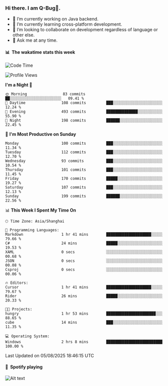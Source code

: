 ### Hi there. I am Q-Bug🐞.

- 🔭 I’m currently working on Java backend.
- 🌱 I’m currently learning cross-platform development.
- 👯 I’m looking to collaborate on development regardless of language or other else.
- 💬 Ask me at any time.

#### 📊 &nbsp;**The wakatime stats this week**  
<!--START_SECTION:waka-->
![Code Time](http://img.shields.io/badge/Code%20Time-333%20hrs%2049%20mins-blue)

![Profile Views](http://img.shields.io/badge/Profile%20Views-0-blue)

**I'm a Night 🦉** 

```text
🌞 Morning                83 commits          ██░░░░░░░░░░░░░░░░░░░░░░░   09.41 % 
🌆 Daytime                108 commits         ███░░░░░░░░░░░░░░░░░░░░░░   12.24 % 
🌃 Evening                493 commits         ██████████████░░░░░░░░░░░   55.90 % 
🌙 Night                  198 commits         ██████░░░░░░░░░░░░░░░░░░░   22.45 % 
```
📅 **I'm Most Productive on Sunday** 

```text
Monday                   100 commits         ███░░░░░░░░░░░░░░░░░░░░░░   11.34 % 
Tuesday                  112 commits         ███░░░░░░░░░░░░░░░░░░░░░░   12.70 % 
Wednesday                93 commits          ███░░░░░░░░░░░░░░░░░░░░░░   10.54 % 
Thursday                 101 commits         ███░░░░░░░░░░░░░░░░░░░░░░   11.45 % 
Friday                   170 commits         █████░░░░░░░░░░░░░░░░░░░░   19.27 % 
Saturday                 107 commits         ███░░░░░░░░░░░░░░░░░░░░░░   12.13 % 
Sunday                   199 commits         ██████░░░░░░░░░░░░░░░░░░░   22.56 % 
```


📊 **This Week I Spent My Time On** 

```text
🕑︎ Time Zone: Asia/Shanghai

💬 Programming Languages: 
Markdown                 1 hr 41 mins        ████████████████████░░░░░   79.66 % 
C#                       24 mins             █████░░░░░░░░░░░░░░░░░░░░   19.53 % 
XAML                     0 secs              ░░░░░░░░░░░░░░░░░░░░░░░░░   00.68 % 
JSON                     0 secs              ░░░░░░░░░░░░░░░░░░░░░░░░░   00.08 % 
Csproj                   0 secs              ░░░░░░░░░░░░░░░░░░░░░░░░░   00.06 % 

🔥 Editors: 
Cursor                   1 hr 41 mins        ████████████████████░░░░░   79.67 % 
Rider                    26 mins             █████░░░░░░░░░░░░░░░░░░░░   20.33 % 

🐱‍💻 Projects: 
hungry                   1 hr 53 mins        ██████████████████████░░░   88.65 % 
cube                     14 mins             ███░░░░░░░░░░░░░░░░░░░░░░   11.35 % 

💻 Operating System: 
Windows                  2 hrs 8 mins        █████████████████████████   100.00 % 
```


 Last Updated on 05/08/2025 18:46:15 UTC
<!--END_SECTION:waka-->

#### 🎵 &nbsp;**Spotify playing**  
![Alt text](https://spotify-recently-played-readme.vercel.app/api?user=e5y1o4x7kdt9kf2blu4wvmb4s&unique={true|1|on|yes})
